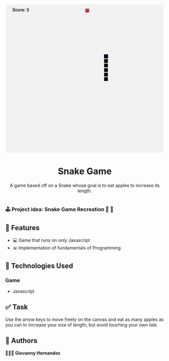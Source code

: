<p align="center">
    <img width="500" src="./images/snakegame.png">
</p>

<h1 align="center">Snake Game</h1>

<div align="center">
A game based off on a Snake whose goal is to eat apples to increase its length. </br></br>
</div>

### 🕹 Project idea: Snake Game Recreation 🍎 🐍
## 🌟 Features

- 💻 Game that runs on only Javascript
- 📊 Implementation of fundamentals of Programming.


## 📂 Technologies Used

### Game

- Javascript

## ✅ Task

Use the arrow keys to move freely on the canvas and eat as many apples as you can to increase your size of length, but avoid touching your own tale.

## 📌 Authors

🧑🏽‍💻 **Giovanny Hernandez** 



